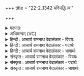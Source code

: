 +++
title = "22-2_1342 यश्चिद्धि त्वा"

+++
<details><summary>पदपाठः</summary>

यः। चि꣣त्। हि꣢। त्वा꣣। बहु꣡भ्यः꣢। आ। सु꣣ता꣢वा꣢न्। आ꣣वि꣡वा꣢सति। आ꣣। वि꣡वा꣢꣯सति। उ꣣ग्र꣢म्। तत्। प꣣त्यते। श꣡वः꣢꣯। इ꣡न्द्र꣢꣯। अ꣣ङ्ग꣢। १३४२।
</details>

<details><summary>अधिमन्त्रम् (VC)</summary>

- इन्द्रः
- गोतमो राहूगणः
- उष्णिक्
- ऋषभः
</details>

<details><summary>हिन्दी : आचार्य रामनाथ वेदालंकार - विषयः</summary>

आगे फिर वही विषय वर्णित है।
</details>

<details><summary>हिन्दी : आचार्य रामनाथ वेदालंकार - पदार्थः</summary>

पदार्थान्वय -  प्रथम—परमात्मा के पक्ष में। हे परमात्मन् ! (बहुभ्यः आ) बहुतों में से (यः चित् हि) जो (सुतावान्) श्रद्धारस को बहानेवाला होकर (त्वा) आपकी (आ विवासति) पूजा करता है, वह (तत्) अद्वितीय (उग्रं शवः) प्रचण्ड आत्मबल (पत्यते) प्राप्त कर लेता है। (अङ्ग) हे परमात्मन् ! वह आप (इन्द्रः) इन्द्र नामवाले हो ॥ द्वितीय—राजा के पक्ष में। हे राजन् ! (यः चित् हि) जो प्रजाजन (बहुभ्यः) बहुतों में से (आ) लाकर, चुनकर (सुतावान्) आपका अभिषेक करके (त्वा) आपको (आ विवासति) सत्कृत करता है, वह (तत्) अद्वितीय, (उग्रं शवः) प्रचण्ड बल (पत्यते) प्राप्त कर लेता है। (अङ्ग) हे राजन् ! वह आप (इन्द्रः) इन्द्र नाम से कहे जाते हो ॥२॥ यहाँ श्लेषालङ्कार है ॥२॥
</details>

<details><summary>हिन्दी : आचार्य रामनाथ वेदालंकार - भावार्थः</summary>

भावार्थ -  जैसे परमेश्वर अपने स्तोताओं को आत्मबल देता है, वैसे ही राष्ट्र में राजा भी प्रजाजनों में आत्मविश्वास उत्पन्न करे ॥२॥
</details>

<details><summary>संस्कृत : आचार्य रामनाथ वेदालंकार - विषयः</summary>

अत पुनस्तमेव विषयमाह।
</details>

<details><summary>संस्कृत : आचार्य रामनाथ वेदालंकार - पदार्थः</summary>

पदार्थान्वय -  प्रथमः—परमात्मपरः। हे परमात्मन् ! (बहुभ्यः आ) अनेकेभ्यः (यः चित् हि) यः खलु (सुतावान्) अभिषुतश्रद्धारसः (त्वा) त्वाम् (आ विवासति) पूजयति सः (तत्) अद्वितीयम् (उग्रं शवः) प्रचण्डम् आत्मबलम् (पत्यते) प्राप्नोति। [पत्लृ पतने, भ्वादिः, व्यत्ययेन श्यन्।] (अङ्ग) हे भद्र ! स त्वम् (इन्द्रः) इन्द्रनामा असि ॥ द्वितीयः—नृपतिपरः। हे राजन् ! (यः चित् हि) यः खलु प्रजाजनः (बहुभ्यः) अनेकेभ्यः (आ) आनीय निर्वाच्य (सुतावान्) कृताभिषेकः (त्वा) त्वाम् (आ विवासति) सत्करोति, सः (तत्) अद्वितीयम् (उग्रं शवः) प्रचण्डं बलम् (पत्यते) प्राप्नोति। (अङ्ग) हे भद्र ! स त्वम् (इन्द्रः) इन्द्रनाम्ना कीर्त्यसे ॥२॥२ अत्र श्लेषालङ्कारः ॥२॥
</details>

<details><summary>संस्कृत : आचार्य रामनाथ वेदालंकार - भावार्थः</summary>

भावार्थ -  यथा परमेश्वरः स्वस्तोतृभ्य आत्मबलं प्रयच्छति तथैव राष्ट्रे नृपतिरपि प्रजाजनेष्वात्मविश्वासमुत्पादयेत् ॥२॥
</details>